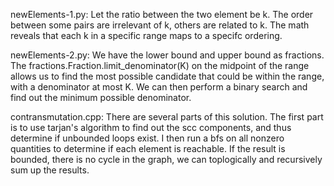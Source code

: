 newElements-1.py: Let the ratio between the two element be k. The order between some pairs are irrelevant of k, others are related to k. The math reveals that each k in a specific range maps to a specifc ordering.

newElements-2.py: We have the lower bound and upper bound as fractions. The fractions.Fraction.limit_denominator(K) on the midpoint of the range allows us to find the most possible candidate that could be within the range, with a denominator at most K. We can then perform a binary search and find out the minimum possible denominator.

contransmutation.cpp: There are several parts of this solution. The first part is to use tarjan's algorithm to find out the scc components, and thus determine if unbounded loops exist. I then run a bfs on all nonzero quantities to determine if each element is reachable. If the result is bounded, there is no cycle in the graph, we can toplogically and recursively sum up the results. 
